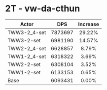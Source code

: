 # 2T - vw-da-cthun
| Actor | DPS | Increase |
|---|:---:|:---:|
|TWW3-2_4-set|7873697|29.22%|
|TWW3-2-set|6981190|14.57%|
|TWW2-2_4-set|6628857|8.79%|
|TWW1-2_4-set|6318322|3.69%|
|TWW2-2-set|6308104|3.52%|
|TWW1-2-set|6133153|0.65%|
|Base|6093431|0.00%|

